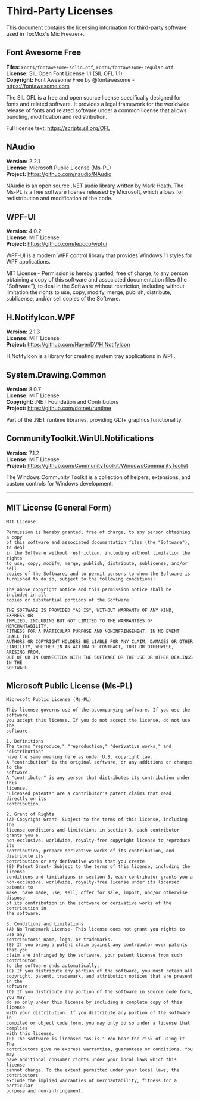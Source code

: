 # Third-Party Licenses

This document contains the licensing information for third-party software used in ToxMox's Mic Freezer+.

## Font Awesome Free

**Files:** `Fonts/fontawesome-solid.otf`, `Fonts/fontawesome-regular.otf`  
**License:** SIL Open Font License 1.1 (SIL OFL 1.1)  
**Copyright:** Font Awesome Free by @fontawesome - https://fontawesome.com  

The SIL OFL is a free and open source license specifically designed for fonts and related software. It provides a legal framework for the worldwide release of fonts and related software under a common license that allows bundling, modification and redistribution.

Full license text: https://scripts.sil.org/OFL

## NAudio

**Version:** 2.2.1  
**License:** Microsoft Public License (Ms-PL)  
**Project:** https://github.com/naudio/NAudio  

NAudio is an open source .NET audio library written by Mark Heath. The Ms-PL is a free software license released by Microsoft, which allows for redistribution and modification of the code.

## WPF-UI

**Version:** 4.0.2  
**License:** MIT License  
**Project:** https://github.com/lepoco/wpfui  

WPF-UI is a modern WPF control library that provides Windows 11 styles for WPF applications.

MIT License - Permission is hereby granted, free of charge, to any person obtaining a copy of this software and associated documentation files (the "Software"), to deal in the Software without restriction, including without limitation the rights to use, copy, modify, merge, publish, distribute, sublicense, and/or sell copies of the Software.

## H.NotifyIcon.WPF

**Version:** 2.1.3  
**License:** MIT License  
**Project:** https://github.com/HavenDV/H.NotifyIcon  

H.NotifyIcon is a library for creating system tray applications in WPF.

## System.Drawing.Common

**Version:** 8.0.7  
**License:** MIT License  
**Copyright:** .NET Foundation and Contributors  
**Project:** https://github.com/dotnet/runtime  

Part of the .NET runtime libraries, providing GDI+ graphics functionality.

## CommunityToolkit.WinUI.Notifications

**Version:** 7.1.2  
**License:** MIT License  
**Project:** https://github.com/CommunityToolkit/WindowsCommunityToolkit  

The Windows Community Toolkit is a collection of helpers, extensions, and custom controls for Windows development.

---

## MIT License (General Form)

```
MIT License

Permission is hereby granted, free of charge, to any person obtaining a copy
of this software and associated documentation files (the "Software"), to deal
in the Software without restriction, including without limitation the rights
to use, copy, modify, merge, publish, distribute, sublicense, and/or sell
copies of the Software, and to permit persons to whom the Software is
furnished to do so, subject to the following conditions:

The above copyright notice and this permission notice shall be included in all
copies or substantial portions of the Software.

THE SOFTWARE IS PROVIDED "AS IS", WITHOUT WARRANTY OF ANY KIND, EXPRESS OR
IMPLIED, INCLUDING BUT NOT LIMITED TO THE WARRANTIES OF MERCHANTABILITY,
FITNESS FOR A PARTICULAR PURPOSE AND NONINFRINGEMENT. IN NO EVENT SHALL THE
AUTHORS OR COPYRIGHT HOLDERS BE LIABLE FOR ANY CLAIM, DAMAGES OR OTHER
LIABILITY, WHETHER IN AN ACTION OF CONTRACT, TORT OR OTHERWISE, ARISING FROM,
OUT OF OR IN CONNECTION WITH THE SOFTWARE OR THE USE OR OTHER DEALINGS IN THE
SOFTWARE.
```

## Microsoft Public License (Ms-PL)

```
Microsoft Public License (Ms-PL)

This license governs use of the accompanying software. If you use the software,
you accept this license. If you do not accept the license, do not use the
software.

1. Definitions
The terms "reproduce," "reproduction," "derivative works," and "distribution"
have the same meaning here as under U.S. copyright law.
A "contribution" is the original software, or any additions or changes to the
software.
A "contributor" is any person that distributes its contribution under this
license.
"Licensed patents" are a contributor's patent claims that read directly on its
contribution.

2. Grant of Rights
(A) Copyright Grant- Subject to the terms of this license, including the
license conditions and limitations in section 3, each contributor grants you a
non-exclusive, worldwide, royalty-free copyright license to reproduce its
contribution, prepare derivative works of its contribution, and distribute its
contribution or any derivative works that you create.
(B) Patent Grant- Subject to the terms of this license, including the license
conditions and limitations in section 3, each contributor grants you a
non-exclusive, worldwide, royalty-free license under its licensed patents to
make, have made, use, sell, offer for sale, import, and/or otherwise dispose
of its contribution in the software or derivative works of the contribution in
the software.

3. Conditions and Limitations
(A) No Trademark License- This license does not grant you rights to use any
contributors' name, logo, or trademarks.
(B) If you bring a patent claim against any contributor over patents that you
claim are infringed by the software, your patent license from such contributor
to the software ends automatically.
(C) If you distribute any portion of the software, you must retain all
copyright, patent, trademark, and attribution notices that are present in the
software.
(D) If you distribute any portion of the software in source code form, you may
do so only under this license by including a complete copy of this license
with your distribution. If you distribute any portion of the software in
compiled or object code form, you may only do so under a license that complies
with this license.
(E) The software is licensed "as-is." You bear the risk of using it. The
contributors give no express warranties, guarantees or conditions. You may
have additional consumer rights under your local laws which this license
cannot change. To the extent permitted under your local laws, the contributors
exclude the implied warranties of merchantability, fitness for a particular
purpose and non-infringement.
```